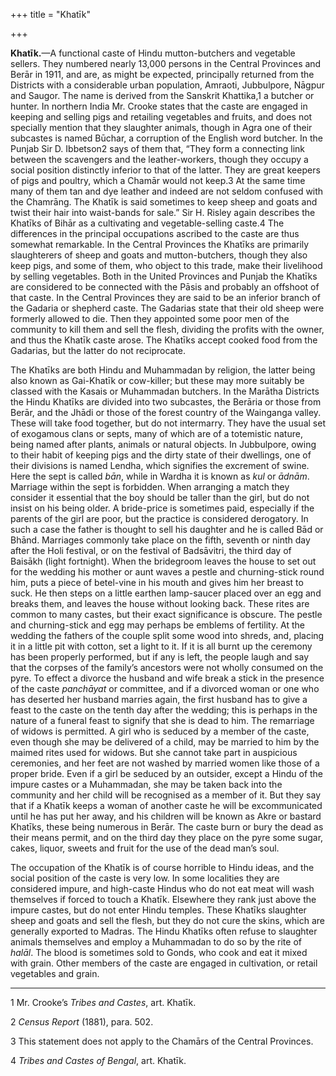 +++
title = "Khatīk"

+++



**Khatīk.**—A functional caste of Hindu mutton-butchers and vegetable sellers. They numbered nearly 13,000 persons in the Central Provinces and Berār in 1911, and are, as might be expected, principally returned from the Districts with a considerable urban population, Amraoti, Jubbulpore, Nāgpur and Saugor. The name is derived from the Sanskrit Khattika,1 a butcher or hunter. In northern India Mr. Crooke states that the caste are engaged in keeping and selling pigs and retailing vegetables and fruits, and does not specially mention that they slaughter animals, though in Agra one of their subcastes is named Būchar, a corruption of the English word butcher. In the Punjab Sir D. Ibbetson2 says of them that, “They form a connecting link between the scavengers and the leather-workers, though they occupy a social position distinctly inferior to that of the latter. They are great keepers of pigs and poultry, which a Chamār would not keep.3 At the same time many of them tan and dye leather and indeed are not seldom confused with the Chamrāng. The Khatīk is said sometimes to keep sheep and goats and twist their hair into waist-bands for sale.” Sir H. Risley again describes the Khatīks of Bihār as a cultivating and vegetable-selling caste.4 The differences in the principal occupations ascribed to the caste are thus somewhat remarkable. In the Central Provinces the Khatīks are primarily slaughterers of sheep and goats and mutton-butchers, though they also keep pigs, and some of them, who object to this trade, make their livelihood by selling vegetables. Both in the United Provinces and Punjab the Khatīks are considered to be connected with the Pāsis and probably an offshoot of that caste. In the Central Provinces they are said to be an inferior branch of the Gadaria or shepherd caste. The Gadarias state that their old sheep were formerly allowed to die. Then they appointed some poor men of the community to kill them and sell the flesh, dividing the profits with the owner, and thus the Khatīk caste arose. The Khatīks accept cooked food from the Gadarias, but the latter do not reciprocate.

The Khatīks are both Hindu and Muhammadan by religion, the latter being also known as Gai-Khatīk or cow-killer; but these may more suitably be classed with the Kasais or Muhammadan butchers. In the Marātha Districts the Hindu Khatīks are divided into two subcastes, the Berāria or those from Berār, and the Jhādi or those of the forest country of the Wainganga valley. These will take food together, but do not intermarry. They have the usual set of exogamous clans or septs, many of which are of a totemistic nature, being named after plants, animals or natural objects. In Jubbulpore, owing to their habit of keeping pigs and the dirty state of their dwellings, one of their divisions is named Lendha, which signifies the excrement of swine. Here the sept is called *bān*, while in Wardha it is known as *kul* or *ādnām*. Marriage within the sept is forbidden. When arranging a match they consider it essential that the boy should be taller than the girl, but do not insist on his being older. A bride-price is sometimes paid, especially if the parents of the girl are poor, but the practice is considered derogatory. In such a case the father is thought to sell his daughter and he is called Bād or Bhānd. Marriages commonly take place on the fifth, seventh or ninth day after the Holi festival, or on the festival of Badsāvitri, the third day of Baisākh \(light fortnight\). When the bridegroom leaves the house to set out for the wedding his mother or aunt waves a pestle and churning-stick round him, puts a piece of betel-vine in his mouth and gives him her breast to suck. He then steps on a little earthen lamp-saucer placed over an egg and breaks them, and leaves the house without looking back. These rites are common to many castes, but their exact significance is obscure. The pestle and churning-stick and egg may perhaps be emblems of fertility. At the wedding the fathers of the couple split some wood into shreds, and, placing it in a little pit with cotton, set a light to it. If it is all burnt up the ceremony has been properly performed, but if any is left, the people laugh and say that the corpses of the family’s ancestors were not wholly consumed on the pyre. To effect a divorce the husband and wife break a stick in the presence of the caste *panchāyat* or committee, and if a divorced woman or one who has deserted her husband marries again, the first husband has to give a feast to the caste on the tenth day after the wedding; this is perhaps in the nature of a funeral feast to signify that she is dead to him. The remarriage of widows is permitted. A girl who is seduced by a member of the caste, even though she may be delivered of a child, may be married to him by the maimed rites used for widows. But she cannot take part in auspicious ceremonies, and her feet are not washed by married women like those of a proper bride. Even if a girl be seduced by an outsider, except a Hindu of the impure castes or a Muhammadan, she may be taken back into the community and her child will be recognised as a member of it. But they say that if a Khatīk keeps a woman of another caste he will be excommunicated until he has put her away, and his children will be known as Akre or bastard Khatīks, these being numerous in Berār. The caste burn or bury the dead as their means permit, and on the third day they place on the pyre some sugar, cakes, liquor, sweets and fruit for the use of the dead man’s soul.

The occupation of the Khatīk is of course horrible to Hindu ideas, and the social position of the caste is very low. In some localities they are considered impure, and high-caste Hindus who do not eat meat will wash themselves if forced to touch a Khatīk. Elsewhere they rank just above the impure castes, but do not enter Hindu temples. These Khatīks slaughter sheep and goats and sell the flesh, but they do not cure the skins, which are generally exported to Madras. The Hindu Khatīks often refuse to slaughter animals themselves and employ a Muhammadan to do so by the rite of *halāl*. The blood is sometimes sold to Gonds, who cook and eat it mixed with grain. Other members of the caste are engaged in cultivation, or retail vegetables and grain.



* * *

1 Mr. Crooke’s *Tribes and Castes*, art. Khatīk.

2 *Census Report* \(1881\), para. 502.

3 This statement does not apply to the Chamārs of the Central Provinces.

4 *Tribes and Castes of Bengal*, art. Khatīk.





